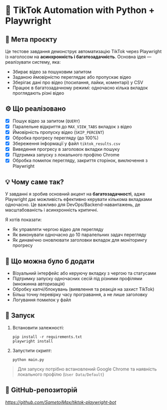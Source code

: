
# 🧪 TikTok Automation with Python + Playwright

## 🎯 Мета проєкту

Це тестове завдання демонструє автоматизацію TikTok через Playwright із наголосом на **асинхронність і багатозадачність**. Основна ідея — реалізувати систему, яка:

- Збирає відео за пошуковим запитом
- Заданою ймовірністю переглядає або пропускає відео
- Зберігає дані про відео (посилання, лайки, коментарі) у CSV
- Працює в багатозадачному режимі: одночасно кілька вкладок проглядають різні відео

## ⚙️ Що реалізовано

- [x] Пошук відео за запитом (`QUERY`)
- [x] Паралельне відкриття до `MAX_VIEW_TABS` вкладок з відео
- [x] Ймовірність пропуску відео (`SKIP_PERCENT`)
- [x] Обробка прогресу перегляду (до 100%)
- [x] Збереження інформації у файл `tiktok_results.csv`
- [x] Виведення прогресу в заголовок вкладки пошуку
- [x] Підтримка запуску з локального профілю Chrome
- [x] Обробка помилок перегляду, закриття сторінок, виключення з Playwright

## 💡 Чому саме так?

У завданні я зробив основний акцент на **багатозадачності**, адже Playwright дає можливість ефективно керувати кількома вкладками одночасно. Це важливо для DevOps/Backend-навантажень, де масштабованість і асинхронність критичні.

Я хотів показати:

- Як управляти чергою відео для перегляду
- Як виконувати одночасно до 10 паралельних задач перегляду
- Як динамічно оновлювати заголовки вкладок для моніторингу прогресу

## 🔮 Що можна було б додати

- Візуальний інтерфейс або керуючу вкладку з чергою та статусами
- Підтримку запуску одночасних сесій під різними профілями (множинна авторизація)
- Обробку капчі/блокувань (виявлення та реакція на захист TikTok)
- Більш точну перевірку часу програвання, а не лише заголовку
- Логування помилок у файл

## 📂 Запуск

1. Встановити залежності:
   ```
   pip install -r requirements.txt
   playwright install
   ```

2. Запустити скрипт:
   ```
   python main.py
   ```

> Для запуску потрібно встановлений Google Chrome та наявність локального профілю (`User Data/Default`)

## 📁 GitHub-репозиторій


_https://github.com/SametoiMax/tiktok-playwright-bot_
